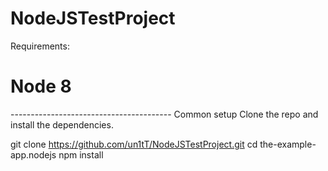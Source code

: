 # NodeJSTestProject
Requirements: 
<h1>
Node 8
</h1>
----------------------------------------
Common setup
Clone the repo and install the dependencies.

git clone https://github.com/un1tT/NodeJSTestProject.git
cd the-example-app.nodejs
npm install
